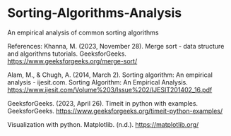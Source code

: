 # Sorting-Algorithms-Analysis
An empirical analysis of common sorting algorithms




References:
Khanna, M. (2023, November 28). Merge sort - data structure and algorithms tutorials. GeeksforGeeks. 
  https://www.geeksforgeeks.org/merge-sort/ 

Alam, M., & Chugh, A. (2014, March 2). Sorting algorithm: An empirical analysis - ijesit.com. Sorting Algorithm: An Empirical Analysis. 
  https://www.ijesit.com/Volume%203/Issue%202/IJESIT201402_16.pdf 

GeeksforGeeks. (2023, April 26). Timeit in python with examples. GeeksforGeeks.
   https://www.geeksforgeeks.org/timeit-python-examples/ 

Visualization with python. Matplotlib. (n.d.).
    https://matplotlib.org/ 

